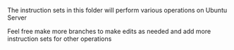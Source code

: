 The instruction sets in this folder will perform various operations on Ubuntu Server

Feel free make more branches to make edits as needed and add more instruction sets for other operations
